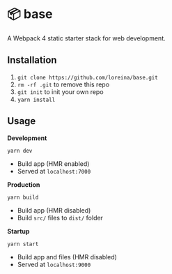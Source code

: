 # :package: base

A Webpack 4 static starter stack for web development.

## Installation

1. `git clone https://github.com/loreina/base.git`
2. `rm -rf .git` to remove this repo
3. `git init` to init your own repo
4. `yarn install`

## Usage

**Development**   

`yarn dev`
- Build app (HMR enabled)
- Served at `localhost:7000`

**Production**    

`yarn build`
- Build app (HMR disabled)
- Build `src/` files to `dist/` folder

**Startup**    

`yarn start`
- Build app and files (HMR disabled)
- Served at `localhost:9000`